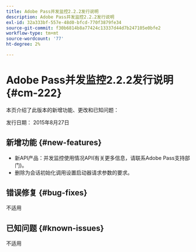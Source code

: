 ```yaml
---
title: Adobe Pass并发监控2.2.2发行说明
description: Adobe Pass并发监控2.2.2发行说明
exl-id: 32a333bf-557e-48d0-bfcd-770f3879fe34
source-git-commit: f30b6814b8a77424c13337d44d7b247105e0bfe2
workflow-type: tm+mt
source-wordcount: '77'
ht-degree: 2%

---
```


# Adobe Pass并发监控2.2.2发行说明 {#cm-222}

本页介绍了此版本的新增功能、更改和已知问题：

发行日期： 2015年8月27日

## 新增功能 {#new-features}

* 新API产品：并发监控使用情况API(有关更多信息，请联系Adobe Pass支持部门)。
* 删除为会话初始化调用设置启动器请求参数的要求。

## 错误修复 {#bug-fixes}

不适用

## 已知问题 {#known-issues}

不适用
